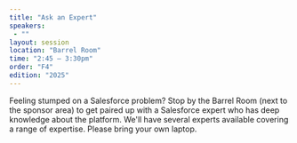```yaml
---
title: "Ask an Expert"
speakers:
 - ""
layout: session
location: "Barrel Room"
time: "2:45 — 3:30pm"
order: "F4"
edition: "2025"
---
```


Feeling stumped on a Salesforce problem? Stop by the Barrel Room (next to the sponsor area) to get paired up with a Salesforce expert who has deep knowledge about the platform. We'll have several experts available covering a range of expertise. Please bring your own laptop.